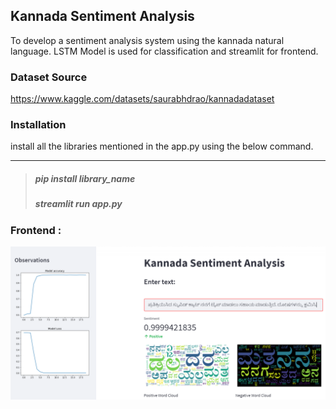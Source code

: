 ## Kannada Sentiment Analysis

To develop a sentiment analysis system using the kannada natural language. LSTM Model is used for classification and streamlit for frontend. 

### Dataset Source 

https://www.kaggle.com/datasets/saurabhdrao/kannadadataset

### Installation

install all the libraries mentioned in the app.py using the below command.  
___
> ##### pip install library_name 
> ##### streamlit run app.py

### Frontend : 

![alt text](https://github.com/misaaldsouza/Kannada-Sentiment-Analysis/blob/main/frontend.PNG)
